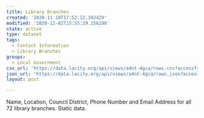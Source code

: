 ```yaml
---
title: Library Branches
created: '2020-11-10T17:52:12.342429'
modified: '2020-12-02T15:55:29.156298'
state: active
type: dataset
tags:
  - Contact Information
  - Library Branches
groups:
  - Local Government
csv_url: 'https://data.lacity.org/api/views/a4nt-4gca/rows.csv?accessType=DOWNLOAD'
json_url: 'https://data.lacity.org/api/views/a4nt-4gca/rows.json?accessType=DOWNLOAD'
layout: post

---
```

Name, Location, Council District, Phone Number and Email Address for all 72 library branches. Static data.
